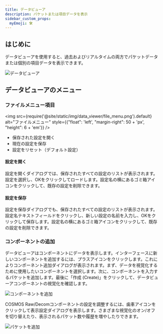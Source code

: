 ```yaml
---
title: データビューア
description: パケットまたは項目データを表示
sidebar_custom_props:
  myEmoji: 🛠️
---
```


## はじめに

データビューアを使用すると、過去およびリアルタイムの両方でパケットデータまたは個別の項目データを表示できます。

![データビューア](/img/data_viewer/data_viewer.png)

## データビューアのメニュー

### ファイルメニュー項目

<!-- Image sized to match up with bullets -->

<img src={require('@site/static/img/data_viewer/file_menu.png').default}
alt="ファイルメニュー"
style={{"float": 'left', "margin-right": 50 + 'px', "height": 6 + 'em'}} />

- 保存された設定を開く
- 現在の設定を保存
- 設定をリセット（デフォルト設定）

#### 設定を開く

設定を開くダイアログでは、保存されたすべての設定のリストが表示されます。設定を選択し、OKをクリックしてロードします。設定名の横にあるゴミ箱アイコンをクリックして、既存の設定を削除できます。

#### 設定を保存

設定を保存ダイアログでも、保存されたすべての設定のリストが表示されます。設定名テキストフィールドをクリックし、新しい設定の名前を入力し、OKをクリックして保存します。設定名の横にあるゴミ箱アイコンをクリックして、既存の設定を削除できます。

### コンポーネントの追加

データビューアはコンポーネントにデータを表示します。インターフェースに新しいコンポーネントを追加するには、プラスアイコンをクリックします。これによりコンポーネント追加ダイアログが表示されます。まず、データを視覚化するために使用したいコンポーネントを選択します。次に、コンポーネントを入力するパケットを追加します。最後に「作成 (Create)」をクリックして、データビューアコンポーネントの視覚化を確認します。

![コンポーネントを追加](/img/data_viewer/add_component.png)

COSMOS Raw/Decomコンポーネントの設定を調整するには、歯車アイコンをクリックして表示設定ダイアログを表示します。さまざまな視覚化のオン/オフを切り替えたり、表示されるパケット数や履歴を増やしたりできます。

![パケットを追加](/img/data_viewer/display_settings.png)